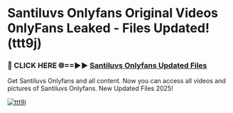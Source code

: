 # Santiluvs Onlyfans Original Videos 0nlyFans Leaked - Files Updated! (ttt9j)

<h3>🔴 CLICK HERE 🌐==►► <a href="https://tinyurl.com/ehrbuxhb" rel="nofollow">Santiluvs Onlyfans Updated Files</a></h3>

Get Santiluvs Onlyfans and all content. Now you can access all videos and pictures of Santiluvs Onlyfans. New Updated Files 2025!

[![ttt9j](https://i.imgur.com/lVYEuWS.gif)](https://tinyurl.com/ehrbuxhb)
